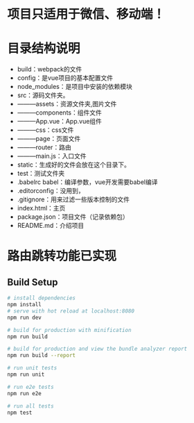 # 项目只适用于微信、移动端！

# 目录结构说明
* build：webpack的文件
* config：是vue项目的基本配置文件
* node_modules：是项目中安装的依赖模块
* src：源码文件夹。
* ———assets：资源文件夹,图片文件
* ———components：组件文件
* ———App.vue：App.vue组件
* ———css：css文件
* ———page：页面文件
* ———router：路由
* ———main.js：入口文件
* static：生成好的文件会放在这个目录下。
* test：测试文件夹
* .babelrc babel：编译参数，vue开发需要babel编译
* .editorconfig：没用到，
* .gitignore：用来过滤一些版本控制的文件
* index.html：主页
* package.json：项目文件（记录依赖包）
* README.md：介绍项目

# 路由跳转功能已实现
## Build Setup

``` bash
# install dependencies
npm install
# serve with hot reload at localhost:8080
npm run dev

# build for production with minification
npm run build

# build for production and view the bundle analyzer report
npm run build --report

# run unit tests
npm run unit

# run e2e tests
npm run e2e

# run all tests
npm test
```

